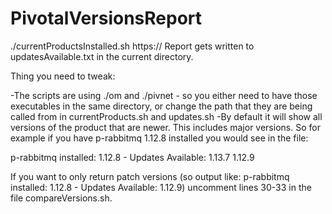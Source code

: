 # PivotalVersionsReport

./currentProductsInstalled.sh <PivnetAPIToken> https://<opsmanaddress> <opsmanuser> <opsmanpassword>
Report gets written to updatesAvailable.txt in the current directory.

Thing you need to tweak:
<p>
-The scripts are using ./om and ./pivnet - so you either need to have those executables in the same directory, or change the path that they are being called from in currentProducts.sh and updates.sh
<p<
-The scripts are using the opsman username and password parameters, so you will need to change that to use the client secret (or however you normally call OM). This is on the second line of currentProducts.sh
<p>
-By default it will show all versions of the product that are newer. This includes major versions. So for example if you have p-rabbitmq 1.12.8 installed you would see in the file:
  <p>
p-rabbitmq  installed: 1.12.8  - Updates Available: 1.13.7  1.12.9
    <p>
If you want to only return patch versions (so output like: p-rabbitmq  installed: 1.12.8  - Updates Available:   1.12.9)  uncomment lines 30-33 in the file compareVersions.sh.
